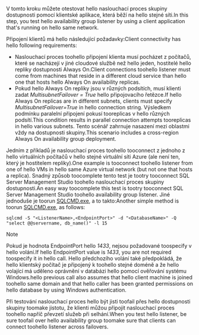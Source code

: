 <span data-ttu-id="dedd5-101">V tomto kroku můžete otestovat hello naslouchací proces skupiny dostupnosti pomocí klientské aplikace, která běží na hello stejné síti.</span><span class="sxs-lookup"><span data-stu-id="dedd5-101">In this step, you test hello availability group listener by using a client application that's running on hello same network.</span></span>

<span data-ttu-id="dedd5-102">Připojení klientů má hello následující požadavky:</span><span class="sxs-lookup"><span data-stu-id="dedd5-102">Client connectivity has hello following requirements:</span></span>

* <span data-ttu-id="dedd5-103">Naslouchací proces toohello připojení klienta musí pocházet z počítačů, které se nacházejí v jiné cloudové službě než hello jeden, hostitelé hello repliky dostupnosti Always On.</span><span class="sxs-lookup"><span data-stu-id="dedd5-103">Client connections toohello listener must come from machines that reside in a different cloud service than hello one that hosts hello Always On availability replicas.</span></span>
* <span data-ttu-id="dedd5-104">Pokud hello Always On repliky jsou v různých podsítích, musí klienti zadat *MultisubnetFailover = True* hello připojovacího řetězce.</span><span class="sxs-lookup"><span data-stu-id="dedd5-104">If hello Always On replicas are in different subnets, clients must specify *MultisubnetFailover=True* in hello connection string.</span></span> <span data-ttu-id="dedd5-105">Výsledkem podmínku paralelní připojení pokusí tooreplicas v hello různých podsítí.</span><span class="sxs-lookup"><span data-stu-id="dedd5-105">This condition results in parallel connection attempts tooreplicas in hello various subnets.</span></span> <span data-ttu-id="dedd5-106">Tento scénář zahrnuje nasazení mezi oblastmi vždy na dostupnosti skupiny.</span><span class="sxs-lookup"><span data-stu-id="dedd5-106">This scenario includes a cross-region Always On availability group deployment.</span></span>

<span data-ttu-id="dedd5-107">Jedním z příkladů je naslouchací proces toohello tooconnect z jednoho z hello virtuálních počítačů v hello stejné virtuální síti Azure (ale není ten, který je hostitelem repliky).</span><span class="sxs-lookup"><span data-stu-id="dedd5-107">One example is tooconnect toohello listener from one of hello VMs in hello same Azure virtual network (but not one that hosts a replica).</span></span> <span data-ttu-id="dedd5-108">Snadný způsob toocomplete tento test je tootry tooconnect SQL Server Management Studio toohello naslouchací proces skupiny dostupnosti.</span><span class="sxs-lookup"><span data-stu-id="dedd5-108">An easy way toocomplete this test is tootry tooconnect SQL Server Management Studio toohello availability group listener.</span></span> <span data-ttu-id="dedd5-109">Jiné jednoduše je toorun [SQLCMD.exe](https://technet.microsoft.com/library/ms162773.aspx), a to takto:</span><span class="sxs-lookup"><span data-stu-id="dedd5-109">Another simple method is toorun [SQLCMD.exe](https://technet.microsoft.com/library/ms162773.aspx), as follows:</span></span>

    sqlcmd -S "<ListenerName>,<EndpointPort>" -d "<DatabaseName>" -Q "select @@servername, db_name()" -l 15

> [!NOTE]
> <span data-ttu-id="dedd5-110">Pokud je hodnota EndpointPort hello *1433*, nejsou požadované toospecify v hello volání.</span><span class="sxs-lookup"><span data-stu-id="dedd5-110">If hello EndpointPort value is *1433*, you are not required toospecify it in hello call.</span></span> <span data-ttu-id="dedd5-111">Hello předchozího volání také předpokládá, že hello klientský počítač je připojený k toohello stejné doméně a že hello volající má uděleno oprávnění v databázi hello pomocí ověřování systému Windows.</span><span class="sxs-lookup"><span data-stu-id="dedd5-111">hello previous call also assumes that hello client machine is joined toohello same domain and that hello caller has been granted permissions on hello database by using Windows authentication.</span></span>
> 
> 

<span data-ttu-id="dedd5-112">Při testování naslouchací proces hello být jisti toofail přes hello dostupnosti skupiny toomake jistotu, že klienti můžou připojit naslouchací proces toohello napříč převzetí služeb při selhání.</span><span class="sxs-lookup"><span data-stu-id="dedd5-112">When you test hello listener, be sure toofail over hello availability group toomake sure that clients can connect toohello listener across failovers.</span></span>

